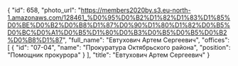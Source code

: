 {
    "id": 658,
    "photo_url": "https://members2020by.s3.eu-north-1.amazonaws.com/128461_%D0%95%D0%B2%D1%82%D1%83%D1%85%D0%BE%D0%B2%D0%B8%D1%87%D0%90%D1%80%D1%82%D0%B5%D0%BC%D0%A1%D0%B5%D1%80%D0%B3%D0%B5%D0%B5%D0%B2%D0%B8%D1%87",
    "full_name": "Евтухович Артем Сергеевич",
    "offices": [
        {
            "id": "07-04",
            "name": "Прокуратура Октябрьского района",
            "position": "Помощник прокурора"
        }
    ],
    "title": "Евтухович Артем Сергеевич"
}